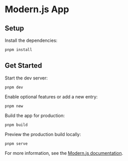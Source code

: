 # Modern.js App

## Setup

Install the dependencies:

```bash
pnpm install
```

## Get Started

Start the dev server:

```
pnpm dev
```

Enable optional features or add a new entry:

```
pnpm new
```

Build the app for production:

```
pnpm build
```

Preview the production build locally:

```
pnpm serve
```

For more information, see the [Modern.js documentation](https://modernjs.dev/en).
